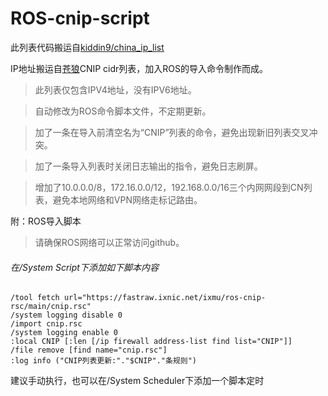 # ROS-cnip-script

此列表代码搬运自[kiddin9/china_ip_list](https://github.com/kiddin9/china_ip_list)

IP地址搬运自[苍狼](https://ispip.clang.cn/all_cn_cidr.txt)CNIP cidr列表，加入ROS的导入命令制作而成。


>此列表仅包含IPV4地址，没有IPV6地址。

>自动修改为ROS命令脚本文件，不定期更新。

>加了一条在导入前清空名为“CNIP”列表的命令，避免出现新旧列表交叉冲突。

>加了一条导入列表时关闭日志输出的指令，避免日志刷屏。

>增加了10.0.0.0/8，172.16.0.0/12，192.168.0.0/16三个内网网段到CN列表，避免本地网络和VPN网络走标记路由。

附：ROS导入脚本

>请确保ROS网络可以正常访问github。

###### 在/System Script下添加如下脚本内容
```
/tool fetch url="https://fastraw.ixnic.net/ixmu/ros-cnip-rsc/main/cnip.rsc"
/system logging disable 0
/import cnip.rsc
/system logging enable 0
:local CNIP [:len [/ip firewall address-list find list="CNIP"]]
/file remove [find name="cnip.rsc"]
:log info ("CNIP列表更新:"."$CNIP"."条规则")
```
建议手动执行，也可以在/System Scheduler下添加一个脚本定时
